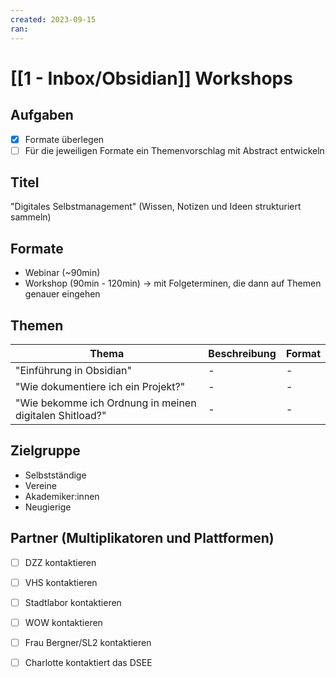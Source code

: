 ```yaml
---
created: 2023-09-15
ran:
---
```

# [[1 - Inbox/Obsidian]] Workshops 

## Aufgaben

- [x] Formate überlegen 
- [ ] Für die jeweiligen Formate ein Themenvorschlag mit Abstract entwickeln 

## Titel

"Digitales Selbstmanagement" (Wissen, Notizen und Ideen strukturiert sammeln)

## Formate
- Webinar (~90min)
- Workshop (90min - 120min) -> mit Folgeterminen, die dann auf Themen genauer eingehen

## Themen

| Thema                    | Beschreibung | Format |
| ------------------------ |:------------ | ------ |
| "Einführung in Obsidian" | -            | -      |
| "Wie dokumentiere ich ein Projekt?"|-|-|
| "Wie bekomme ich Ordnung in meinen digitalen Shitload?"|-|-|

## Zielgruppe 

- Selbstständige
- Vereine
- Akademiker:innen
- Neugierige

## Partner (Multiplikatoren und Plattformen)

- [ ] DZZ kontaktieren
- [ ] VHS kontaktieren
- [ ] Stadtlabor kontaktieren
- [ ] WOW kontaktieren
- [ ] Frau Bergner/SL2 kontaktieren 
- [ ] Charlotte kontaktiert das DSEE 




